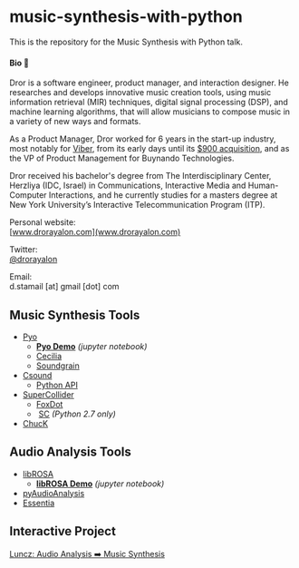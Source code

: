 # music-synthesis-with-python
This is the repository for the Music Synthesis with Python talk.

#### Bio 👋
Dror is a software engineer, product manager, and interaction designer. He researches and develops innovative music creation tools, using music information retrieval (MIR) techniques, digital signal processing (DSP), and machine learning algorithms, that will allow musicians to compose music in a variety of new ways and formats.  

As a Product Manager, Dror worked for 6 years in the start-up industry, most notably for [Viber](https://www.viber.com/), from its early days until its [$900 acquisition](https://techcrunch.com/2014/02/13/japanese-internet-giant-rakuten-acquires-viber-for-900m/), and as the VP of Product Management for Buynando Technologies.  

Dror received his bachelor's degree from The Interdisciplinary Center, Herzliya (IDC, Israel) in Communications, Interactive Media and Human-Computer Interactions, and he currently studies for a masters degree at New York University’s Interactive Telecommunication Program (ITP).  

Personal website:  
[www.drorayalon.com](www.drorayalon.com)  

Twitter:  
 [@drorayalon](www.twitter.com/drorayalon)

Email:  
d.stamail [at] gmail [dot] com



## Music Synthesis Tools
- [Pyo](http://ajaxsoundstudio.com/software/pyo/)
  - **[Pyo Demo](https://dodiku.github.io/music-synthesis-with-python/02_Pyo_demo/)** *(jupyter notebook)*
  - [Cecilia](http://ajaxsoundstudio.com/software/cecilia/)
  - [Soundgrain](http://ajaxsoundstudio.com/software/soundgrain/)
- [Csound](http://www.csounds.com/)
  - [Python API](https://github.com/fggp/ctcsound)
- [SuperCollider](http://supercollider.github.io/)
  - [FoxDot](http://foxdot.org/)
  -  [SC](https://pypi.python.org/pypi/SC  ) *(Python 2.7 only)*
- [ChucK](http://chuck.cs.princeton.edu/)

## Audio Analysis Tools
- [libROSA](https://librosa.github.io/librosa/)
  - **[libROSA Demo](https://dodiku.github.io/music-synthesis-with-python/03_librosa_demo/)** *(jupyter notebook)*
- [pyAudioAnalysis](https://github.com/tyiannak/pyAudioAnalysis)
- [Essentia](http://essentia.upf.edu/documentation/)

## Interactive Project
[Luncz: Audio Analysis ➡️ Music Synthesis](https://www.youtube.com/watch?v=tDfZ33jsTyk)
